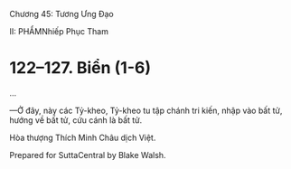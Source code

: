  

Chương 45: Tương Ưng Ðạo

II: PHẨMNhiếp Phục Tham

# 122–127. Biển (1-6)

…

—Ở đây, này các Tỷ-kheo, Tỷ-kheo tu tập chánh tri kiến, nhập vào bất tử, hướng về bất tử, cứu cánh là bất tử.

Hòa thượng Thích Minh Châu dịch Việt.

Prepared for SuttaCentral by Blake Walsh.